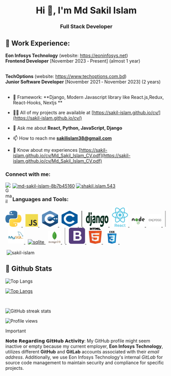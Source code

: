 <h1 align="center">Hi 👋, I'm Md Sakil Islam</h1>
<h3 align="center">Full Stack Developer</h3>

## 🏯 Work Experience:
**Eon Infosys Technology** (website: https://eoninfosys.net) <br>
**Frontend Developer** [November 2023 ‑ Present] (almost 1 year) <br><br>

**TechOptions** (website: https://www.techoptions.com.bd) <br>
**Junior Software Developer** [November 2021 ‑ November 2023] (2 years) <br><br>


- 🌱 Framework: **Django, Modern Javascript library like React.js,Redux, React-Hooks, Nextjs **

- 👨‍💻 All of my projects are available at [https://sakil-islam.github.io/cv/](https://sakil-islam.github.io/cv/)

- 💬 Ask me about **React, Python, JavaScript, Django**

- 📫 How to reach me **sakilislam38@gmail.com**

- 📄 Know about my experiences [https://sakil-islam.github.io/cv/Md_Sakil_Islam_CV.pdf](https://sakil-islam.github.io/cv/Md_Sakil_Islam_CV.pdf)

<h3 align="left">Connect with me:</h3>
<p align="left">
    <a target="_blank" href="mailto:sakilislam38@gmail.com">
    <img align="left" alt="Gmail" width="22px" src="https://cdn.jsdelivr.net/npm/simple-icons@v3/icons/gmail.svg" />
    </a>
    <a href="https://www.linkedin.com/in/md-sakil-islam-8b7b45160/" target="blank"><img align="center" src="https://cdn.jsdelivr.net/npm/simple-icons@3.0.1/icons/linkedin.svg" alt="md-sakil-islam-8b7b45160" height="30" width="40" /></a>
      <a href="https://web.facebook.com/shakil.islam.543" target="blank"><img align="center" src="https://cdn.jsdelivr.net/npm/simple-icons@3.0.1/icons/facebook.svg" alt="shakil.islam.543" height="30" width="40" /></a>
  

</p>
<h3 align="left">Languages and Tools:</h3>
<p align="left">
    <a href="#" target="_blank"> <img src="https://github.com/sakil-islam/sakil-islam/blob/main/Logos/python.png" alt="Python" width="50" height="50"/> </a> &nbsp;
    <a href="https://developer.mozilla.org/en-US/docs/Web/JavaScript" target="_blank"> <img src="https://raw.githubusercontent.com/devicons/devicon/master/icons/javascript/javascript-original.svg" alt="javascript" width="40" height="40"/> </a> &nbsp;
    <a href="#" target="_blank"> <img src="https://github.com/sakil-islam/sakil-islam/blob/main/Logos/cpp.png" alt="C++" width="50" height="50"/> </a> &nbsp;
    <a href="#" target="_blank"> <img src="https://github.com/sakil-islam/sakil-islam/blob/main/Logos/c.png" alt="C" width="50" height="50"/> </a> &nbsp;
    <a href="#" target="_blank"> <img src="https://github.com/sakil-islam/sakil-islam/blob/main/Logos/divide.png" alt="divide" height="50"/> </a> &nbsp;
    <a href="#" target="_blank"> <img src="https://github.com/sakil-islam/sakil-islam/blob/main/Logos/django.png" alt="Django" width="70" height="45"/> </a> &nbsp;
    <a href="#" target="_blank"> <img src="https://github.com/sakil-islam/sakil-islam/blob/main/Logos/react.png" alt="React js" width="50" height="60"/> </a> &nbsp;
    <a href="https://nodejs.org" target="_blank"> <img src="https://raw.githubusercontent.com/devicons/devicon/master/icons/nodejs/nodejs-original-wordmark.svg" alt="nodejs" width="40" height="40"/> </a> &nbsp;
    <a href="https://expressjs.com" target="_blank"> <img src="https://raw.githubusercontent.com/devicons/devicon/master/icons/express/express-original-wordmark.svg" alt="express" width="40" height="40"/> </a> &nbsp;
    <a href="#" target="_blank"> <img src="https://github.com/sakil-islam/sakil-islam/blob/main/Logos/divide.png" alt="divide" height="50"/> </a> &nbsp;
    <a href="#" target="_blank"> <img src="https://github.com/sakil-islam/sakil-islam/blob/main/Logos/mysql.png" alt="MySQl" width="50" height="50"/> </a> &nbsp;
    <a href="https://www.sqlite.org/" target="_blank"> <img src="https://www.vectorlogo.zone/logos/sqlite/sqlite-icon.svg" alt="sqlite" width="40" height="40"/> </a> &nbsp;
     <a href="https://www.mongodb.com/" target="_blank"> <img src="https://raw.githubusercontent.com/devicons/devicon/master/icons/mongodb/mongodb-original-wordmark.svg" alt="mongodb" width="40" height="40"/> </a> &nbsp;
    <a href="#" target="_blank"> <img src="https://github.com/sakil-islam/sakil-islam/blob/main/Logos/divide.png" alt="divide" height="50"/> </a> &nbsp;
    <a href="#" target="_blank"> <img src="https://github.com/sakil-islam/sakil-islam/blob/main/Logos/bootstrap.png" alt="BootStrap" width="50" height="50"/> </a> &nbsp;
    <a href="#" target="_blank"> <img src="https://github.com/sakil-islam/sakil-islam/blob/main/Logos/html.png" alt="HTML5" width="40" height="50"/> </a> &nbsp;
    <a href="https://www.w3schools.com/css/" target="_blank"> <img src="https://raw.githubusercontent.com/devicons/devicon/master/icons/css3/css3-original-wordmark.svg" alt="css3" width="40" height="40"/> </a> &nbsp;
</p>

<p>&nbsp;<img align="center" src="https://github-readme-stats.vercel.app/api?username=sakil-islam&show_icons=true&locale=en" alt="sakil-islam" /></p>








## 🌟 Github Stats

![Top Langs](https://github-readme-stats.vercel.app/api/top-langs/?username=sakil-islam)

[![Top Langs](https://github-readme-stats.vercel.app/api/top-langs/?username=sakil-islam&layout=compact&langs_count=10)](https://github.com/sakil-islam)


<br/>


<!-- ![GitHub Activity Graph](https://activity-graph.herokuapp.com/graph?username=sakil-islam)   -->
  

![GitHub streak stats](https://github-readme-streak-stats.herokuapp.com/?user=sakil-islam)  

![Profile views](https://gpvc.arturio.dev/sakil-islam)

> [!IMPORTANT]  
> 𝗡𝗼𝘁𝗲 𝗥𝗲𝗴𝗮𝗿𝗱𝗶𝗻𝗴 𝗚𝗶𝘁𝗛𝘂𝗯 𝗔𝗰𝘁𝗶𝘃𝗶𝘁𝘆:
> My GitHub profile might seem inactive or empty because my current employer, **Eon Infosys Technology**, utilizes different **GitHub** and **GitLab** accounts associated with their _email address_. Additionally, we use Eon Infosys Technology's internal *GitLab* for source code management to maintain security and compliance for specific projects.
